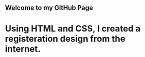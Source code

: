 ## Welcome to my GitHub Page


# Using HTML and CSS, I created a registeration design from the internet. 


